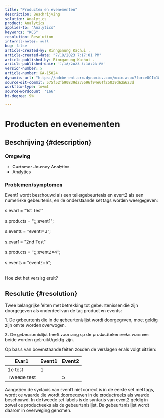```yaml
---
title: "Producten en evenementen"
description: Beschrijving
solution: Analytics
product: Analytics
applies-to: "Analytics"
keywords: "KCS"
resolution: Resolution
internal-notes: null
bug: false
article-created-by: Rinnganung Kachui .
article-created-date: "7/18/2023 7:17:01 PM"
article-published-by: Rinnganung Kachui .
article-published-date: "7/18/2023 7:18:23 PM"
version-number: 5
article-number: KA-15024
dynamics-url: "https://adobe-ent.crm.dynamics.com/main.aspx?forceUCI=1&pagetype=entityrecord&etn=knowledgearticle&id=9448e8a6-9f25-ee11-9cbd-6045bd006b4b"
source-git-commit: 575f52fb90839d275696f94e64f25039d62a623d
workflow-type: tm+mt
source-wordcount: '166'
ht-degree: 9%

---
```


# Producten en evenementen

## Beschrijving {#description}


### <b>Omgeving</b>

- Customer Journey Analytics
- Analytics




### <b>Problemen/symptomen</b>

Event1 wordt beschouwd als een tellergebeurtenis en event2 als een numerieke gebeurtenis, en de onderstaande set tags worden weergegeven:
<br><br>s.evar1 = &quot;1st Test&quot;<br><br>s.products = &quot;;;;event1&quot;;<br><br>s.events = &quot;event1=3&quot;;<br><br>s.evar1 = &quot;2nd Test&quot;<br><br>s.products = &quot;;;;event2=4&quot;;<br><br>s.events = &quot;event2=5&quot;;
<br> <br><br>
Hoe ziet het verslag eruit?


## Resolutie {#resolution}


Twee belangrijke feiten met betrekking tot gebeurtenissen die zijn doorgegeven als onderdeel van de tag product en events:

1. De gebeurtenis die in de gebeurtenislijst wordt doorgegeven, moet geldig zijn om te worden overwogen.

2. De gebeurtenislijst heeft voorrang op de producttekenreeks wanneer beide worden gebruikt/geldig zijn.

Op basis van bovenstaande feiten zouden de verslagen er als volgt uitzien:


| Evar1 | Event1 | Event2 |
| --- | --- | --- |
| 1e test | 1 |   |
| Tweede test |   | 5 |




Aangezien de syntaxis van event1 niet correct is in de eerste set met tags, wordt de waarde die wordt doorgegeven in de productreeks als waarde beschouwd. In de tweede set labels is de syntaxis van event2 geldig in zowel de productreeks als de gebeurtenislijst. De gebeurtenislijst wordt daarom in overweging genomen.
